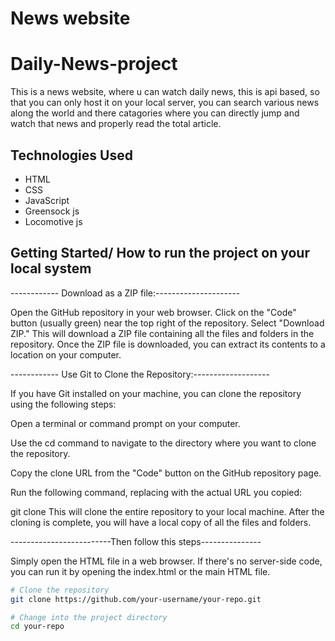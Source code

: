 # News website
# Daily-News-project

This is a news website, where u can watch daily news, this is api based, so that you can only host it on your local server,
you can search various news along the world and there catagories where you can directly jump and watch that news and properly read the total article.


## Technologies Used

- HTML
- CSS
- JavaScript
- Greensock js
- Locomotive js


## Getting Started/ How to run the project on your local system

------------ Download as a ZIP file:---------------------

Open the GitHub repository in your web browser.
Click on the "Code" button (usually green) near the top right of the repository.
Select "Download ZIP."
This will download a ZIP file containing all the files and folders in the repository. Once the ZIP file is downloaded, you can extract its contents to a location on your computer.

------------ Use Git to Clone the Repository:-------------------

If you have Git installed on your machine, you can clone the repository using the following steps:

Open a terminal or command prompt on your computer.

Use the cd command to navigate to the directory where you want to clone the repository.

Copy the clone URL from the "Code" button on the GitHub repository page.

Run the following command, replacing <repository-url> with the actual URL you copied:


git clone <repository-url>
This will clone the entire repository to your local machine. After the cloning is complete, you will have a local copy of all the files and folders.

-------------------------Then follow this steps---------------


Simply open the HTML file in a web browser.
If there's no server-side code,
you can run it by opening the index.html or the main HTML file.



```bash
# Clone the repository
git clone https://github.com/your-username/your-repo.git

# Change into the project directory
cd your-repo

